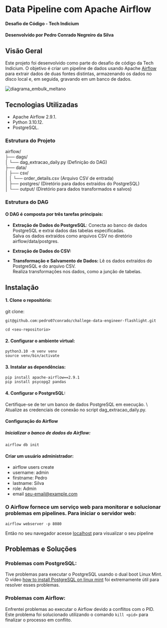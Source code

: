 # Data Pipeline com Apache Airflow
#### Desafio de Código - Tech Indicium
#### Desenvolvido por Pedro Conrado Negreiro da Silva

## Visão Geral
Este projeto foi desenvolvido como parte do desafio de código da Tech Indicium. O objetivo é criar um pipeline de dados usando Apache [Airflow]([url](https://airflow.apache.org/)) para extrair dados de duas fontes distintas, armazenando os dados no disco local e, em seguida, gravando em um banco de dados.

![diagrama_embulk_meltano](https://github.com/pedro07conrado/challege-data-engineer-flashlight/assets/113401454/d8583d30-ef24-468f-a2ff-df237d688085)





## Tecnologias Utilizadas
- Apache Airflow 2.9.1. 
- Python 3.10.12. 
- PostgreSQL. 

### Estrutura do Projeto
airflow/ \
├── dags/ \
│   └── dag_extracao_daily.py (Definição do DAG) \
├── data/ \
│   ├── csv/ \
│   │   └── order_details.csv (Arquivo CSV de entrada) \
│   ├── postgres/ (Diretório para dados extraídos do PostgreSQL) \
│   └── output/ (Diretório para dados transformados e salvos) 

### Estrutura do DAG
#### O DAG é composta por três tarefas principais:

- **Extração de Dados do PostgreSQL**: 
Conecta ao banco de dados PostgreSQL e extrai dados das tabelas especificadas. \
Salva os dados extraídos como arquivos CSV no diretório airflow/data/postgres.

- **Extração de Dados do CSV:**

- **Transformação e Salvamento de Dados:**
Lê os dados extraídos do PostgreSQL e do arquivo CSV. \
Realiza transformações nos dados, como a junção de tabelas.

## Instalação
#### 1. Clone o repositório:
git clone:
```
git@github.com:pedro07conrado/challege-data-engineer-flashlight.git
``` 
`cd <seu-repositorio>`

#### 2. Configurar o ambiente virtual:
```
python3.10 -m venv venv 
source venv/bin/activate
```

#### 3. Instalar as dependências:
```
pip install apache-airflow==2.9.1 
pip install psycopg2 pandas
```

#### 4. Configurar o PostgreSQL:
Certifique-se de ter um banco de dados PostgreSQL em execução. \ 
Atualize as credenciais de conexão no script dag_extracao_daily.py.

#### Configuração do Airflow
##### Inicializar o banco de dados do Airflow: 
```
airflow db init
```

#### Criar um usuário administrador: 
- airflow users create 
- username: admin 
- firstname: Pedro 
- lastname: Silva 
- role: Admin 
- email seu-email@example.com
   

### O Airflow fornece um serviço web para monitorar e solucionar problemas em pipelines. Para iniciar o servidor web:
 ```
airflow webserver -p 8080
```
Então no seu navegador acesse [localhost](http://localhost:8080/home) para visualizar o seu pipeline

## Problemas e Soluções
### Problemas com PostgreSQL: 
Tive problemas para executar o PostgreSQL usando o dual boot Linux Mint. \
O vídeo [how to install PostgreSQL on linux mint](https://www.youtube.com/watch?v=BykmBY-GgvE&t=1s) foi extremamente útil para resolver esses problemas.

### Problemas com Airflow:
Enfrentei problemas ao executar o Airflow devido a conflitos com o PID. Este problema foi solucionado utilizando o comando `kill <pid>` para finalizar o processo em conflito.
